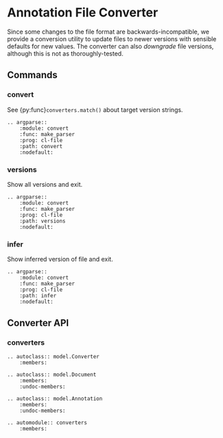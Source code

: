 # Annotation File Converter

Since some changes to the file format are backwards-incompatible, we provide a conversion
utility to update files to newer versions with sensible defaults for new values. The 
converter can also _downgrade_ file versions, although this is not as thoroughly-tested.

## Commands

### convert

See {py:func}`converters.match()` about target version strings.

```{eval-rst}
.. argparse::
    :module: convert
    :func: make_parser
    :prog: cl-file
    :path: convert
    :nodefault:
```

### versions

Show all versions and exit.

```{eval-rst}
.. argparse::
    :module: convert
    :func: make_parser
    :prog: cl-file
    :path: versions
    :nodefault:
```

### infer

Show inferred version of file and exit.

```{eval-rst}
.. argparse::
    :module: convert
    :func: make_parser
    :prog: cl-file
    :path: infer
    :nodefault:
```

## Converter API

### converters

```{eval-rst}
.. autoclass:: model.Converter
    :members:

.. autoclass:: model.Document
    :members:
    :undoc-members:

.. autoclass:: model.Annotation
    :members:
    :undoc-members:

.. automodule:: converters
    :members:
```
